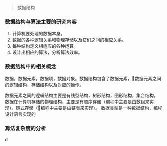 > 数据结构
### 数据结构与算法主要的研究内容
1. 计算机要处理的数据本身。
2. 数据的各种逻辑关系和物理存储以及它们之间的相应关系。
3. 每种结构定义相适应的各种运算。
4. 设计出相应的算法，分析算法效率。
### 数据结构中的相关概念
数据，数据元素，数据项，数据对象。数据结构包含了数据元素，数据元素之间的逻辑结构，存储结构以及对应的操作。

数据元素之间的逻辑结构主要是有线型结构，树形结构，图形结构，集合结构。
数据在计算机存储的物理结构，主要是有顺序存储（编程中主要是由数组来实现），链式存储（编程中主要是由链表来实现）。
数据类型是一种数据结构，编程设计语言实现的
### 算法复杂度的分析
d
<!--stackedit_data:
eyJoaXN0b3J5IjpbMjAyNTM4Mzg4MCwtMTc5OTgxODI2OCw0Mz
QwMDUyOTAsNDU0OTQyNzYyLC0xMzA2MjIxMjc3LDEwODU0MTg0
MTgsLTkyOTUzNDQ4N119
-->